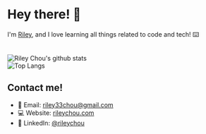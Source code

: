 # Hey there! 👋

I'm [Riley](https://rileychou.com/), and I love learning all things related to code and tech! ⌨️ 

\
![Riley Chou's github stats](https://github-readme-stats.vercel.app/api?username=rileychou&show_icons=true&count_private=true&title_color=00a9b5&text_color=FFF&icon_color=EA7200&bg_color=000)
\
![Top Langs](https://github-readme-stats.vercel.app/api/top-langs/?username=rileychou&layout=compact&title_color=00a9b5&text_color=FFF&icon_color=EA7200&bg_color=000)

## Contact me!
* 📧 Email: [riley33chou@gmail.com](mailto:riley33chou@gmail.com)
* 💻 Website: [rileychou.com](https://rileychou.com)
* 🤵 LinkedIn: [@rileychou](https://www.linkedin.com/in/rileychou/)
